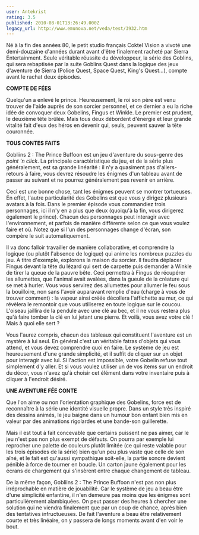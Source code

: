 ```yaml
---
user: Antekrist
rating: 3.5
published: 2010-08-01T13:26:49.000Z
legacy_url: http://www.emunova.net/veda/test/3932.htm
---
```

Né à la fin des années 80, le petit studio français Coktel Vision a vivoté une demi-douzaine d'années durant avant d'être finalement racheté par Sierra Entertainment. Seule véritable réussite du développeur, la série des Goblins, qui sera rebaptisée par la suite Goblins Quest dans la logique des jeux d'aventure de Sierra (Police Quest, Space Quest, King's Quest...), compte avant le rachat deux épisodes.  

  

**COMPTE DE FÉES**  

Quelqu'un a enlevé le prince. Heureusement, le roi son père est venu trouver de l'aide auprès de son sorcier personnel, et ce dernier a eu la riche idée de convoquer deux Gobelins, Fingus et Winkle. Le premier est prudent, le deuxième tête brûlée. Mais tous deux débordent d'énergie et leur grande vitalité fait d'eux des héros en devenir qui, seuls, peuvent sauver la tête couronnée.  

  

**TOUS CONTES FAITS**  

Gobliins 2 : The Prince Buffoon est un jeu d'aventure du sous-genre des _point 'n click_. La principale caractéristique du jeu, et de la série plus généralement, est sa grande linéarité : il n'y a quasiment pas d'allers-retours à faire, vous devrez résoudre les énigmes d'un tableau avant de passer au suivant et ne pourrez généralement pas revenir en arrière.  

Ceci est une bonne chose, tant les énigmes peuvent se montrer tortueuses. En effet, l'autre particularité des Gobelins est que vous y dirigez plusieurs avatars à la fois. Dans le premier épisode vous commandiez trois personnages, ici il n'y en a plus que deux (quoiqu'à la fin, vous dirigerez également le prince). Chacun des personnages peut interagir avec l'environnement, et parfois de manière différente selon ce que vous voulez faire et où. Notez que si l'un des personnages change d'écran, son compère le suit automatiquement.  

Il va donc falloir travailler de manière collaborative, et comprendre la logique (ou plutôt l'absence de logique) qui anime les nombreux puzzles du jeu. À titre d'exemple, explorons la maison du sorcier. Il faudra déplacer Fingus devant la tête du lézard qui sert de carpette puis demander à Winkle de tirer la queue de la pauvre bête. Ceci permettra à Fingus de récupérer les allumettes, que l'animal avait avalées, dans la gueule de la créature qui se met à hurler. Vous vous servirez des allumettes pour allumer le feu sous la bouilloire, non sans l'avoir auparavant remplie d'eau (charge à vous de trouver comment) : la vapeur ainsi créée décollera l'affichette au mur, ce qui révèlera le remontoir que vous utiliserez en toute logique sur le coucou. L'oiseau jaillira de la pendule avec une clé au bec, et il ne vous restera plus qu'à faire tomber la clé en lui jetant une pierre. Et voilà, vous avez votre clé ! Mais à quoi elle sert ?  

Vous l'aurez compris, chacun des tableaux qui constituent l'aventure est un mystère à lui seul. En général c'est un véritable fatras d'objets qui vous attend, et vous devez comprendre quoi en faire. Le système de jeu est heureusement d'une grande simplicité, et il suffit de cliquer sur un objet pour interagir avec lui. Si l'action est impossible, votre Gobelin refuse tout simplement d'y aller. Et si vous voulez utiliser un de vos items sur un endroit du décor, vous n'avez qu'à choisir cet élément dans votre inventaire puis à cliquer à l'endroit désiré.  

  

**UNE AVENTURE FÉE CONTE**  

Que l'on aime ou non l'orientation graphique des Gobelins, force est de reconnaître à la série une identité visuelle propre. Dans un style très inspiré des dessins animés, le jeu baigne dans un humour bon enfant bien mis en valeur par des animations rigolardes et une bande-son guillerette.  

Mais il est tout à fait concevable que certains puissent ne pas aimer, car le jeu n'est pas non plus exempt de défauts. On pourra par exemple lui reprocher une palette de couleurs plutôt limitée (ce qui reste valable pour les trois épisodes de la série) bien qu'un peu plus vaste que celle de son aîné, et le fait est qu'aussi sympathique soit-elle, la partie sonore devient pénible à force de tourner en boucle. Un carton jaune également pour les écrans de chargement qui s'insèrent entre chaque changement de tableau.  

De la même façon, Gobliins 2 : The Prince Buffoon n'est pas non plus irréprochable en matière de jouabilité. Car le système de jeu a beau être d'une simplicité enfantine, il n'en demeure pas moins que les énigmes sont particulièrement alambiquées. On peut passer des heures à chercher une solution qui ne viendra finalement que par un coup de chance, après bien des tentatives infructueuses. De fait l'aventure a beau être relativement courte et très linéaire, on y passera de longs moments avant d'en voir le bout.
